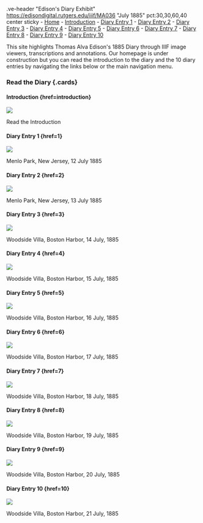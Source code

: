 .ve-header "Edison's Diary Exhibit" https://edisondigital.rutgers.edu/iiif/MA036 "July 1885" pct:30,30,60,40 center sticky
    - [Home](/)
    - [Introduction](/introduction)
    - [Diary Entry 1](/1)
    - [Diary Entry 2](/2)
    - [Diary Entry 3](/3)
    - [Diary Entry 4](/4)
    - [Diary Entry 5](/5)
    - [Diary Entry 6](/6)
    - [Diary Entry 7](/7)
    - [Diary Entry 8](/8)
    - [Diary Entry 9](/9)
    - [Diary Entry 10](/10)
    
This site highlights Thomas Alva Edison's 1885 Diary through IIIF image viewers, transcriptions and annotations. Our homepage is under construction but you can read the introduction to the diary and the 10 diary entries by navigating the links below or the main navigation menu. 

### Read the Diary {.cards}

#### Introduction {href=introduction}

![](https://edisondigital.rutgers.edu/iiif/MA001)

Read the Introduction 

#### Diary Entry 1 {href=1}

![](https://iiif.juncture-digital.org/thumbnail/wc:Augustine_Abbey.jpg)

Menlo Park, New Jersey, 12 July 1885

#### Diary Entry 2 {href=2}

![](https://iiif.juncture-digital.org/thumbnail/wc:High_Street%2C_Canterbury%2C_Kent.jpg)

Menlo Park, New Jersey, 13 July 1885

#### Diary Entry 3 {href=3}

![](https://iiif.juncture-digital.org/thumbnail/wc:Canterbury_cathedral_20160901.jpg)

Woodside Villa, Boston Harbor, 14 July, 1885

#### Diary Entry 4 {href=4}

![](https://iiif.juncture-digital.org/thumbnail/wc:Dane_John_gardens_-_geograph.org.uk_-_746465.jpg)

Woodside Villa, Boston Harbor, 15 July, 1885

#### Diary Entry 5 {href=5}

![](https://iiif.juncture-digital.org/thumbnail/wc:Dane_John_mound_-_geograph.org.uk_-_2277327.jpg)

Woodside Villa, Boston Harbor, 16 July, 1885

#### Diary Entry 6 {href=6}

![](https://iiif.juncture-digital.org/thumbnail/wc:Dane_John_mound_-_geograph.org.uk_-_2277327.jpg)

Woodside Villa, Boston Harbor, 17 July, 1885

#### Diary Entry 7 {href=7}

![](https://iiif.juncture-digital.org/thumbnail/wc:Dane_John_mound_-_geograph.org.uk_-_2277327.jpg)

Woodside Villa, Boston Harbor, 18 July, 1885

#### Diary Entry 8 {href=8}

![](https://iiif.juncture-digital.org/thumbnail/wc:Dane_John_mound_-_geograph.org.uk_-_2277327.jpg)

Woodside Villa, Boston Harbor, 19 July, 1885

#### Diary Entry 9 {href=9}

![](https://iiif.juncture-digital.org/thumbnail/wc:Dane_John_mound_-_geograph.org.uk_-_2277327.jpg)

Woodside Villa, Boston Harbor, 20 July, 1885

#### Diary Entry 10 {href=10}

![](https://iiif.juncture-digital.org/thumbnail/wc:Dane_John_mound_-_geograph.org.uk_-_2277327.jpg)

Woodside Villa, Boston Harbor, 21 July, 1885